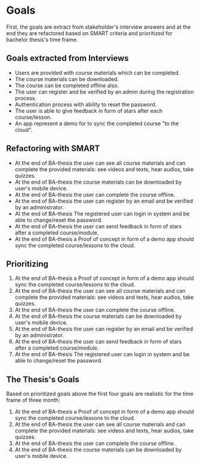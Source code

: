 # Goals

First, the goals are extract from stakeholder's interview answers and at the end they are refactored based on SMART criteria and prioritized for bachelor thesis's time frame.

## Goals extracted from Interviews

- Users are provided with course materials which can be completed.
- The course materials can be downloaded.
- The course can be completed offline also.
- The user can register and be verified by an admin during the registration process.
- Authentication process with ability to reset the password.
- The user is able to give feedback in form of stars after each course/lesson.
- An app represent a demo for to sync the completed course "to the cloud".


## Refactoring with SMART

- At the end of BA-thesis the user can see all course materials and can complete the provided materials: see videos and texts, hear audios, take quizzes.
- At the end of BA-thesis the course materials can be downloaded by user's mobile device.
- At the end of BA-thesis the user can complete the course offline.
- At the end of BA-thesis the user can register by an email and be verified by an administrator.
- At the end of BA-thesis The registered user can login in system and be able to change/reset the password.
- At the end of BA-thesis the user can send feedback in form of stars after a completed course/module.
- At the end of BA-thesis a Proof of concept in form of a demo app should sync the completed course/lessons to the cloud. 

## Prioritizing

1. At the end of BA-thesis a Proof of concept in form of a demo app should sync the completed course/lessons to the cloud.
2. At the end of BA-thesis the user can see all course materials and can complete the provided materials: see videos and texts, hear audios, take quizzes.
3. At the end of BA-thesis the user can complete the course offline.
4. At the end of BA-thesis the course materials can be downloaded by user's mobile device.
5. At the end of BA-thesis the user can register by an email and be verified by an administrator.
6. At the end of BA-thesis the user can send feedback in form of stars after a completed course/module.
7. At the end of BA-thesis The registered user can login in system and be able to change/reset the password.

## The Thesis's Goals

Based on prioritized goals above the first four goals are realistic for the time frame of three month:

1. At the end of BA-thesis a Proof of concept in form of a demo app should sync the completed course/lessons to the cloud.
2. At the end of BA-thesis the user can see all course materials and can complete the provided materials: see videos and texts, hear audios, take quizzes.
3. At the end of BA-thesis the user can complete the course offline.
4. At the end of BA-thesis the course materials can be downloaded by user's mobile device.
